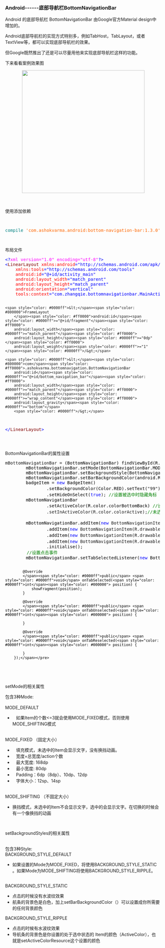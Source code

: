### Android------底部导航栏BottomNavigationBar
<div id="cnblogs_post_body" class="blogpost-body"><p>Android 的底部导航栏 BottomNavigationBar 由Google官方Material design中增加的。</p>
<p>Android底部导航栏的实现方式特别多，例如TabHost，TabLayout，或者TextView等，都可以实现底部导航栏的效果。</p>
<p>但Google既然推出了还是可以尽量用他来实现底部导航栏这样的功能。</p>
<p>下来看看案例效果图</p>
<p>&nbsp;&nbsp;&nbsp;&nbsp;&nbsp;&nbsp;&nbsp;&nbsp;&nbsp;&nbsp;&nbsp;&nbsp;&nbsp; <img src="http://images2017.cnblogs.com/blog/1041439/201709/1041439-20170928103605465-732384731.gif" alt="" width="399"></p>
<p>&nbsp;</p>
<p>使用添加依赖</p>
<p>&nbsp;</p>
<div class="cnblogs_code">
<pre><span style="color: #008080">compile</span> <span style="color: #ff6600">'com.ashokvarma.android:bottom-navigation-bar:1.3.0'</span></pre>
</div>
<p>&nbsp;</p>
<p>布局文件</p>
<div class="cnblogs_code">
<pre><span style="color: #0000ff">&lt;?</span><span style="color: #ff00ff">xml version="1.0" encoding="utf-8"</span><span style="color: #0000ff">?&gt;</span>
<span style="color: #0000ff">&lt;</span><span style="color: #800000">LinearLayout </span><span style="color: #ff0000">xmlns:android</span><span style="color: #0000ff">="http://schemas.android.com/apk/res/android"</span><span style="color: #ff0000">
    xmlns:tools</span><span style="color: #0000ff">="http://schemas.android.com/tools"</span><span style="color: #ff0000">
    android:id</span><span style="color: #0000ff">="@+id/activity_main"</span><span style="color: #ff0000">
    android:layout_width</span><span style="color: #0000ff">="match_parent"</span><span style="color: #ff0000">
    android:layout_height</span><span style="color: #0000ff">="match_parent"</span><span style="color: #ff0000">
    android:orientation</span><span style="color: #0000ff">="vertical"</span><span style="color: #ff0000">
    tools:context</span><span style="color: #0000ff">="com.zhangqie.bottomnavigationbar.MainActivity"</span><span style="color: #0000ff">&gt;</span>

    <span style="color: #0000ff">&lt;</span><span style="color: #800000">FrameLayout
        </span><span style="color: #ff0000">android:id</span><span style="color: #0000ff">="@+id/fragment"</span><span style="color: #ff0000">
        android:layout_width</span><span style="color: #0000ff">="match_parent"</span><span style="color: #ff0000">
        android:layout_height</span><span style="color: #0000ff">="0dp"</span><span style="color: #ff0000">
        android:layout_weight</span><span style="color: #0000ff">="1"</span><span style="color: #0000ff">/&gt;</span>

    <span style="color: #0000ff">&lt;</span><span style="color: #800000">com</span><span style="color: #ff0000">.ashokvarma.bottomnavigation.BottomNavigationBar
        android:id</span><span style="color: #0000ff">="@+id/bottom_navigation_bar"</span><span style="color: #ff0000">
        android:layout_width</span><span style="color: #0000ff">="match_parent"</span><span style="color: #ff0000">
        android:layout_height</span><span style="color: #0000ff">="wrap_content"</span><span style="color: #ff0000">
        android:layout_gravity</span><span style="color: #0000ff">="bottom"</span>
        <span style="color: #0000ff">/&gt;</span>

<span style="color: #0000ff">&lt;/</span><span style="color: #800000">LinearLayout</span><span style="color: #0000ff">&gt;</span></pre>
</div>
<p>&nbsp;</p>
<p>BottomNavigationBar的属性设置</p>
<div class="cnblogs_code">
<pre>mBottomNavigationBar =<span style="color: #000000"> (BottomNavigationBar) findViewById(R.id.bottom_navigation_bar);
        mBottomNavigationBar.setMode(BottomNavigationBar.MODE_FIXED);
        mBottomNavigationBar.setBackgroundStyle(BottomNavigationBar.BACKGROUND_STYLE_STATIC);
        mBottomNavigationBar.setBarBackgroundColor(android.R.color.white);
        badgeItem </span>= <span style="color: #0000ff">new</span><span style="color: #000000"> BadgeItem()
                .setBackgroundColor(Color.RED).setText(</span>"99"<span style="color: #000000">)<span style="color: #008000">//<span style="color: #008000">设置角标内容</span></span>
                .setHideOnSelect(</span><span style="color: #0000ff">true</span>); <span style="color: #008000">//</span><span style="color: #008000">设置被选中时隐藏角标</span>
<span style="color: #000000">        mBottomNavigationBar
                .setActiveColor(R.color.colorBottomBack) </span><span style="color: #008000">//</span><span style="color: #008000">设置选中的颜色</span>
                .setInActiveColor(R.color.colorActive);<span style="color: #008000">//</span><span style="color: #008000">未选中颜色</span>
<span style="color: #000000">
        mBottomNavigationBar.addItem(</span><span style="color: #0000ff">new</span> BottomNavigationItem(R.drawable.icon_home_normal, "首页"<span style="color: #000000">))<span style="color: #008000">//<span style="color: #008000">添加图标和文字</span></span>
                .addItem(</span><span style="color: #0000ff">new</span> BottomNavigationItem(R.drawable.icon_shop_normal, "店铺"<span style="color: #000000">))
                .addItem(</span><span style="color: #0000ff">new</span> BottomNavigationItem(R.drawable.icon_cart_normal, "购物车"<span style="color: #000000">))
                .addItem(</span><span style="color: #0000ff">new</span> BottomNavigationItem(R.drawable.icon_my_normal, "我的"<span style="color: #000000">).setBadgeItem(badgeItem))
                .initialise();<br>　　     <span style="color: #000000"><span style="color: #008000">//<span style="color: #008000">设置点击事件</span></span></span>
        mBottomNavigationBar.setTabSelectedListener(</span><span style="color: #0000ff">new</span><span style="color: #000000"> BottomNavigationBar.OnTabSelectedListener(){

            @Override
            </span><span style="color: #0000ff">public</span> <span style="color: #0000ff">void</span> onTabSelected(<span style="color: #0000ff">int</span><span style="color: #000000"> position) {
                showFragment(position);
            }

            @Override
            </span><span style="color: #0000ff">public</span> <span style="color: #0000ff">void</span> onTabUnselected(<span style="color: #0000ff">int</span><span style="color: #000000"> position) {

            }

            @Override
            </span><span style="color: #0000ff">public</span> <span style="color: #0000ff">void</span> onTabReselected(<span style="color: #0000ff">int</span><span style="color: #000000"> position) {

            }
        });</span></pre>
</div>
<p>&nbsp;</p>
<p>setMode的相关属性</p>
<p>包含3种Mode:<br><br>MODE_DEFAULT</p>
<ul>
<li>&nbsp;&nbsp; 如果Item的个数&lt;=3就会使用MODE_FIXED模式，否则使用MODE_SHIFTING模式</li>


</ul>
<p><br>MODE_FIXED （固定大小）</p>
<ul>
<li>&nbsp;&nbsp; 填充模式，未选中的Item会显示文字，没有换挡动画。</li>
<li>&nbsp;&nbsp; 宽度=总宽度/action个数</li>
<li>&nbsp;&nbsp; 最大宽度: 168dp</li>
<li>&nbsp;&nbsp; 最小宽度: 80dp</li>
<li>&nbsp;&nbsp; Padding：6dp（8dp）、10dp、12dp</li>
<li>&nbsp;&nbsp; 字体大小：12sp、14sp</li>


</ul>
<p><br>MODE_SHIFTING （不固定大小）</p>
<ul>
<li>换挡模式，未选中的Item不会显示文字，选中的会显示文字。在切换的时候会有一个像换挡的动画</li>


</ul>
<p>&nbsp;</p>
<p>setBackgroundStyles的相关属性</p>
<p><br>包含3种Style:<br>BACKGROUND_STYLE_DEFAULT</p>
<ul>
<li>如果设置的Mode为MODE_FIXED，将使用BACKGROUND_STYLE_STATIC 。如果Mode为MODE_SHIFTING将使用BACKGROUND_STYLE_RIPPLE。</li>


</ul>
<p><br>BACKGROUND_STYLE_STATIC</p>
<ul>
<li>点击的时候没有水波纹效果</li>
<li>航条的背景色是白色，加上setBarBackgroundColor（）可以设置成你所需要的任何背景颜色</li>


</ul>
<p>BACKGROUND_STYLE_RIPPLE</p>
<ul>
<li>点击的时候有水波纹效果</li>
<li>导航条的背景色是你设置的处于选中状态的 Item的颜色（ActiveColor），也就是setActiveColorResource这个设置的颜色</li>


</ul>
<p>&nbsp;</p>

